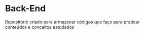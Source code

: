 # Back-End
Repositório criado para armazenar códigos que faço para praticar conteúdos e conceitos estudados
